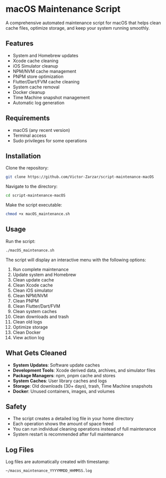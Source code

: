 # macOS Maintenance Script

A comprehensive automated maintenance script for macOS that helps clean cache files, optimize storage, and keep your system running smoothly.

## Features

-   System and Homebrew updates
-   Xcode cache cleaning
-   iOS Simulator cleanup
-   NPM/NVM cache management
-   PNPM store optimization
-   Flutter/Dart/FVM cache cleaning
-   System cache removal
-   Docker cleanup
-   Time Machine snapshot management
-   Automatic log generation

## Requirements

-   macOS (any recent version)
-   Terminal access
-   Sudo privileges for some operations

## Installation

Clone the repository:

```bash
git clone https://github.com/Victor-Zarzar/script-maintenance-macOS
```

Navigate to the directory:

```bash
cd script-maintenance-macOS
```

Make the script executable:

```bash
chmod +x macOS_maintenance.sh
```

## Usage

Run the script:

```bash
./macOS_maintenance.sh
```

The script will display an interactive menu with the following options:

1. Run complete maintenance
2. Update system and Homebrew
3. Clean update cache
4. Clean Xcode cache
5. Clean iOS simulator
6. Clean NPM/NVM
7. Clean PNPM
8. Clean Flutter/Dart/FVM
9. Clean system caches
10. Clean downloads and trash
11. Clean old logs
12. Optimize storage
13. Clean Docker
14. View action log

## What Gets Cleaned

-   **System Updates**: Software update caches
-   **Development Tools**: Xcode derived data, archives, and simulator files
-   **Package Managers**: npm, pnpm cache and stores
-   **System Caches**: User library caches and logs
-   **Storage**: Old downloads (30+ days), trash, Time Machine snapshots
-   **Docker**: Unused containers, images, and volumes

## Safety

-   The script creates a detailed log file in your home directory
-   Each operation shows the amount of space freed
-   You can run individual cleaning operations instead of full maintenance
-   System restart is recommended after full maintenance

## Log Files

Log files are automatically created with timestamp:

```
~/macos_maintenance_YYYYMMDD_HHMMSS.log
```
